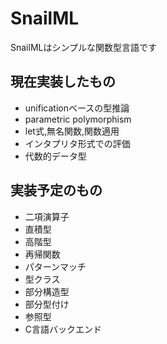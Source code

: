 # SnailML

SnailMLはシンプルな関数型言語です

## 現在実装したもの

- unificationベースの型推論
- parametric polymorphism
- let式,無名関数,関数適用
- インタプリタ形式での評価
- 代数的データ型

## 実装予定のもの

- 二項演算子
- 直積型
- 高階型
- 再帰関数
- パターンマッチ 
- 型クラス
- 部分構造型
- 部分型付け
- 参照型
- C言語バックエンド